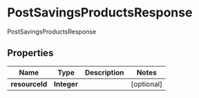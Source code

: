

# PostSavingsProductsResponse

PostSavingsProductsResponse
## Properties

Name | Type | Description | Notes
------------ | ------------- | ------------- | -------------
**resourceId** | **Integer** |  |  [optional]



